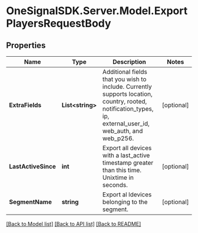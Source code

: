 # OneSignalSDK.Server.Model.ExportPlayersRequestBody

## Properties

Name | Type | Description | Notes
------------ | ------------- | ------------- | -------------
**ExtraFields** | **List&lt;string&gt;** | Additional fields that you wish to include. Currently supports location, country, rooted, notification_types, ip, external_user_id, web_auth, and web_p256. | [optional] 
**LastActiveSince** | **int** | Export all devices with a last_active timestamp greater than this time.  Unixtime in seconds. | [optional] 
**SegmentName** | **string** | Export al ldevices belonging to the segment. | [optional] 

[[Back to Model list]](../README.md#documentation-for-models) [[Back to API list]](../README.md#documentation-for-api-endpoints) [[Back to README]](../README.md)

